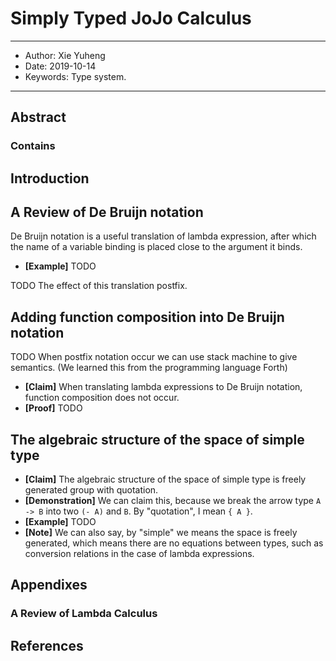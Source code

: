 # Simply Typed JoJo Calculus

------
- Author: Xie Yuheng
- Date: 2019-10-14
- Keywords: Type system.
------

## Abstract

### Contains

## Introduction

## A Review of De Bruijn notation

De Bruijn notation is a useful translation of lambda expression,
after which the name of a variable binding is placed close to the argument it binds.

- **[Example]** TODO

TODO The effect of this translation postfix.

## Adding function composition into De Bruijn notation

TODO When postfix notation occur we can use stack machine to give semantics.
(We learned this from the programming language Forth)

- **[Claim]** When translating lambda expressions to De Bruijn notation, function composition does not occur.
- **[Proof]** TODO

## The algebraic structure of the space of simple type

- **[Claim]** The algebraic structure of the space of simple type is freely generated group with quotation.
- **[Demonstration]** We can claim this, because we break the arrow type `A -> B` into two `(- A)` and `B`.
  By "quotation", I mean `{ A }`.
- **[Example]** TODO
- **[Note]** We can also say,
  by "simple" we means the space is freely generated,
  which means there are no equations between types,
  such as conversion relations in the case of lambda expressions.

## Appendixes

### A Review of Lambda Calculus

## References
